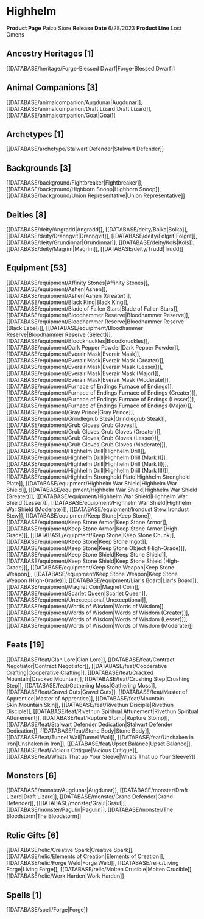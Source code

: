﻿---
id: '204'
name: Highhelm
rarity: Common
rus_type_level: null
source: null
trait: null
type: Source

---
# Highhelm

**Product Page** Paizo Store
**Release Date** 6/28/2023
**Product Line** Lost Omens

## Ancestry Heritages [1]

[[DATABASE/heritage/Forge-Blessed Dwarf|Forge-Blessed Dwarf]]

## Animal Companions [3]

[[DATABASE/animalcompanion/Augdunar|Augdunar]], [[DATABASE/animalcompanion/Draft Lizard|Draft Lizard]], [[DATABASE/animalcompanion/Goat|Goat]]

## Archetypes [1]

[[DATABASE/archetype/Stalwart Defender|Stalwart Defender]]

## Backgrounds [3]

[[DATABASE/background/Fightbreaker|Fightbreaker]], [[DATABASE/background/Highborn Snoop|Highborn Snoop]], [[DATABASE/background/Union Representative|Union Representative]]

## Deities [8]

[[DATABASE/deity/Angradd|Angradd]], [[DATABASE/deity/Bolka|Bolka]], [[DATABASE/deity/Dranngvit|Dranngvit]], [[DATABASE/deity/Folgrit|Folgrit]], [[DATABASE/deity/Grundinnar|Grundinnar]], [[DATABASE/deity/Kols|Kols]], [[DATABASE/deity/Magrim|Magrim]], [[DATABASE/deity/Trudd|Trudd]]

## Equipment [53]

[[DATABASE/equipment/Affinity Stones|Affinity Stones]], [[DATABASE/equipment/Ashen|Ashen]], [[DATABASE/equipment/Ashen|Ashen (Greater)]], [[DATABASE/equipment/Black King|Black King]], [[DATABASE/equipment/Blade of Fallen Stars|Blade of Fallen Stars]], [[DATABASE/equipment/Bloodhammer Reserve|Bloodhammer Reserve]], [[DATABASE/equipment/Bloodhammer Reserve|Bloodhammer Reserve (Black Label)]], [[DATABASE/equipment/Bloodhammer Reserve|Bloodhammer Reserve (Select)]], [[DATABASE/equipment/Bloodknuckles|Bloodknuckles]], [[DATABASE/equipment/Dark Pepper Powder|Dark Pepper Powder]], [[DATABASE/equipment/Everair Mask|Everair Mask]], [[DATABASE/equipment/Everair Mask|Everair Mask (Greater)]], [[DATABASE/equipment/Everair Mask|Everair Mask (Lesser)]], [[DATABASE/equipment/Everair Mask|Everair Mask (Major)]], [[DATABASE/equipment/Everair Mask|Everair Mask (Moderate)]], [[DATABASE/equipment/Furnace of Endings|Furnace of Endings]], [[DATABASE/equipment/Furnace of Endings|Furnace of Endings (Greater)]], [[DATABASE/equipment/Furnace of Endings|Furnace of Endings (Lesser)]], [[DATABASE/equipment/Furnace of Endings|Furnace of Endings (Major)]], [[DATABASE/equipment/Gray Prince|Gray Prince]], [[DATABASE/equipment/Grindlegrub Steak|Grindlegrub Steak]], [[DATABASE/equipment/Grub Gloves|Grub Gloves]], [[DATABASE/equipment/Grub Gloves|Grub Gloves (Greater)]], [[DATABASE/equipment/Grub Gloves|Grub Gloves (Lesser)]], [[DATABASE/equipment/Grub Gloves|Grub Gloves (Moderate)]], [[DATABASE/equipment/Highhelm Drill|Highhelm Drill]], [[DATABASE/equipment/Highhelm Drill|Highhelm Drill (Mark I)]], [[DATABASE/equipment/Highhelm Drill|Highhelm Drill (Mark II)]], [[DATABASE/equipment/Highhelm Drill|Highhelm Drill (Mark III)]], [[DATABASE/equipment/Highhelm Stronghold Plate|Highhelm Stronghold Plate]], [[DATABASE/equipment/Highhelm War Shield|Highhelm War Shield]], [[DATABASE/equipment/Highhelm War Shield|Highhelm War Shield (Greater)]], [[DATABASE/equipment/Highhelm War Shield|Highhelm War Shield (Lesser)]], [[DATABASE/equipment/Highhelm War Shield|Highhelm War Shield (Moderate)]], [[DATABASE/equipment/Irondust Stew|Irondust Stew]], [[DATABASE/equipment/Keep Stone|Keep Stone]], [[DATABASE/equipment/Keep Stone Armor|Keep Stone Armor]], [[DATABASE/equipment/Keep Stone Armor|Keep Stone Armor (High-Grade)]], [[DATABASE/equipment/Keep Stone|Keep Stone Chunk]], [[DATABASE/equipment/Keep Stone|Keep Stone Ingot]], [[DATABASE/equipment/Keep Stone|Keep Stone Object (High-Grade)]], [[DATABASE/equipment/Keep Stone Shield|Keep Stone Shield]], [[DATABASE/equipment/Keep Stone Shield|Keep Stone Shield (High-Grade)]], [[DATABASE/equipment/Keep Stone Weapon|Keep Stone Weapon]], [[DATABASE/equipment/Keep Stone Weapon|Keep Stone Weapon (High-Grade)]], [[DATABASE/equipment/Liar's Board|Liar's Board]], [[DATABASE/equipment/Magnet Coin|Magnet Coin]], [[DATABASE/equipment/Scarlet Queen|Scarlet Queen]], [[DATABASE/equipment/Unexceptional|Unexceptional]], [[DATABASE/equipment/Words of Wisdom|Words of Wisdom]], [[DATABASE/equipment/Words of Wisdom|Words of Wisdom (Greater)]], [[DATABASE/equipment/Words of Wisdom|Words of Wisdom (Lesser)]], [[DATABASE/equipment/Words of Wisdom|Words of Wisdom (Moderate)]]

## Feats [19]

[[DATABASE/feat/Clan Lore|Clan Lore]], [[DATABASE/feat/Contract Negotiator|Contract Negotiator]], [[DATABASE/feat/Cooperative Crafting|Cooperative Crafting]], [[DATABASE/feat/Cracked Mountain|Cracked Mountain]], [[DATABASE/feat/Crushing Step|Crushing Step]], [[DATABASE/feat/Gathering Moss|Gathering Moss]], [[DATABASE/feat/Gravel Guts|Gravel Guts]], [[DATABASE/feat/Master of Apprentice|Master of Apprentice]], [[DATABASE/feat/Mountain Skin|Mountain Skin]], [[DATABASE/feat/Rivethun Disciple|Rivethun Disciple]], [[DATABASE/feat/Rivethun Spiritual Attunement|Rivethun Spiritual Attunement]], [[DATABASE/feat/Rupture Stomp|Rupture Stomp]], [[DATABASE/feat/Stalwart Defender Dedication|Stalwart Defender Dedication]], [[DATABASE/feat/Stone Body|Stone Body]], [[DATABASE/feat/Tunnel Wall|Tunnel Wall]], [[DATABASE/feat/Unshaken in Iron|Unshaken in Iron]], [[DATABASE/feat/Upset Balance|Upset Balance]], [[DATABASE/feat/Vicious Critique|Vicious Critique]], [[DATABASE/feat/Whats That up Your Sleeve|Whats That up Your Sleeve?]]

## Monsters [6]

[[DATABASE/monster/Augdunar|Augdunar]], [[DATABASE/monster/Draft Lizard|Draft Lizard]], [[DATABASE/monster/Grand Defender|Grand Defender]], [[DATABASE/monster/Graul|Graul]], [[DATABASE/monster/Pagulin|Pagulin]], [[DATABASE/monster/The Bloodstorm|The Bloodstorm]]

## Relic Gifts [6]

[[DATABASE/relic/Creative Spark|Creative Spark]], [[DATABASE/relic/Elements of Creation|Elements of Creation]], [[DATABASE/relic/Forge Weld|Forge Weld]], [[DATABASE/relic/Living Forge|Living Forge]], [[DATABASE/relic/Molten Crucible|Molten Crucible]], [[DATABASE/relic/Work Harden|Work Harden]]

## Spells [1]

[[DATABASE/spell/Forge|Forge]]